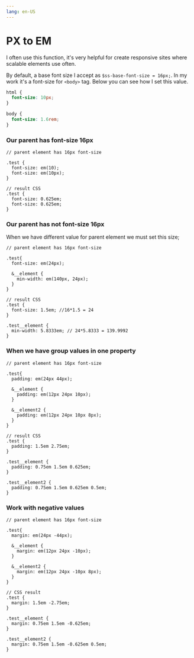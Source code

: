 ```yaml
---
lang: en-US
---
```


# PX to EM
I often use this function, it's very helpful for create responsive sites where scalable elements use often. 

By default, a base font size I accept as ```$ss-base-font-size = 16px;```. In my work it's a font-size for ```<body>``` tag. Below you can see how I set this value.
```css
html {
  font-size: 10px;
}

body {
  font-size: 1.6rem;
}
```

### Our parent has font-size 16px

```scss{4,5,10,11}
// parent element has 16px font-size

.test {
  font-size: em(10);
  font-size: em(10px); 
}

// result CSS
.test {
  font-size: 0.625em;
  font-size: 0.625em;
}
```

### Our parent has not font-size 16px
When we have different value for parent element we must set this size;
```scss{4,7,13,17}
// parent element has 16px font-size

.test{ 
  font-size: em(24px);

  &__element {
    min-width: em(140px, 24px);
  }
}

// result CSS
.test {
  font-size: 1.5em; //16*1.5 = 24
}

.test__element {
  min-width: 5.8333em; // 24*5.8333 = 139.9992
}
```


### When we have group values in one property
```scss{4,7,11,17,21,25}
// parent element has 16px font-size

.test{ 
  padding: em(24px 44px);

  &__element {
    padding: em(12px 24px 10px);
  }

  &__element2 {
    padding: em(12px 24px 10px 8px);
  }
}

// result CSS
.test {
  padding: 1.5em 2.75em;
}

.test__element {
  padding: 0.75em 1.5em 0.625em;
}

.test__element2 {
  padding: 0.75em 1.5em 0.625em 0.5em;
}
```

### Work with negative values

```scss{4,7,11,17,21,25}
// parent element has 16px font-size

.test{ 
  margin: em(24px -44px);

  &__element {
    margin: em(12px 24px -10px);
  }

  &__element2 {
    margin: em(12px 24px -10px 8px);
  }
}

// CSS result
.test {
  margin: 1.5em -2.75em;
}

.test__element {
  margin: 0.75em 1.5em -0.625em;
}

.test__element2 {
  margin: 0.75em 1.5em -0.625em 0.5em;
}
```
